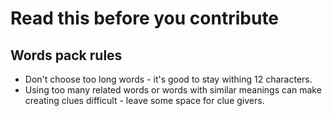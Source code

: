 # Read this before you contribute

## Words pack rules

- Don't choose too long words - it's good to stay withing 12 characters.
- Using too many related words or words with similar meanings can make creating clues difficult - leave some space for clue givers.
